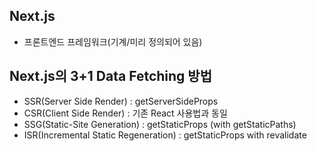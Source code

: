 ## Next.js

- 프론트엔드 프레임워크(기계/미리 정의되어 있음)

## Next.js의 3+1 Data Fetching 방법

- SSR(Server Side Render) : getServerSideProps
- CSR(Client Side Render) : 기존 React 사용법과 동일
- SSG(Static-Site Generation) : getStaticProps (with getStaticPaths)
- ISR(Incremental Static Regeneration) : getStaticProps with revalidate
